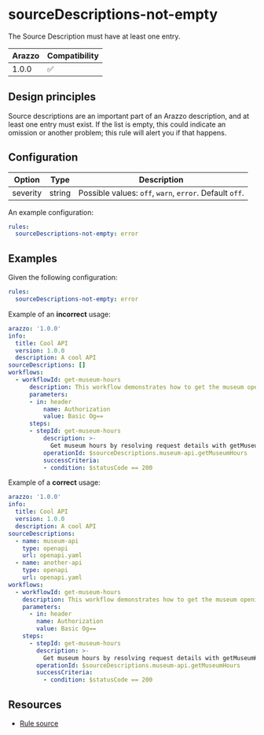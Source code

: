 # sourceDescriptions-not-empty

The Source Description must have at least one entry.

| Arazzo | Compatibility |
| ------ | ------------- |
| 1.0.0  | ✅            |

## Design principles

Source descriptions are an important part of an Arazzo description, and at least one entry must exist.
If the list is empty, this could indicate an omission or another problem; this rule will alert you if that happens.

## Configuration

| Option   | Type   | Description                                             |
| -------- | ------ | ------------------------------------------------------- |
| severity | string | Possible values: `off`, `warn`, `error`. Default `off`. |

An example configuration:

```yaml
rules:
  sourceDescriptions-not-empty: error
```

## Examples

Given the following configuration:

```yaml
rules:
  sourceDescriptions-not-empty: error
```

Example of an **incorrect** usage:

```yaml Incorrect example
arazzo: '1.0.0'
info:
  title: Cool API
  version: 1.0.0
  description: A cool API
sourceDescriptions: []
workflows:
  - workflowId: get-museum-hours
      description: This workflow demonstrates how to get the museum opening hours and buy tickets.
      parameters:
      - in: header
          name: Authorization
          value: Basic Og==
      steps:
      - stepId: get-museum-hours
          description: >-
            Get museum hours by resolving request details with getMuseumHours operationId from openapi.yaml description.
          operationId: $sourceDescriptions.museum-api.getMuseumHours
          successCriteria:
          - condition: $statusCode == 200
```

Example of a **correct** usage:

```yaml Correct example
arazzo: '1.0.0'
info:
  title: Cool API
  version: 1.0.0
  description: A cool API
sourceDescriptions:
  - name: museum-api
    type: openapi
    url: openapi.yaml
  - name: another-api
    type: openapi
    url: openapi.yaml
workflows:
  - workflowId: get-museum-hours
    description: This workflow demonstrates how to get the museum opening hours and buy tickets.
    parameters:
      - in: header
        name: Authorization
        value: Basic Og==
    steps:
      - stepId: get-museum-hours
        description: >-
          Get museum hours by resolving request details with getMuseumHours operationId from openapi.yaml description.
        operationId: $sourceDescriptions.museum-api.getMuseumHours
        successCriteria:
          - condition: $statusCode == 200
```

## Resources

- [Rule source](https://github.com/Redocly/redocly-cli/blob/main/packages/core/src/rules/arazzo/sourceDescriptions-not-empty.ts)
